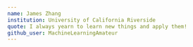 ```yaml
---
name: James Zhang
institution: University of California Riverside
quote: I always yearn to learn new things and apply them!
github_user: MachineLearningAmateur
---
```

